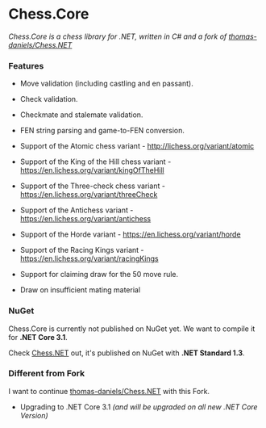 # Chess.Core

_Chess.Core is a chess library for .NET, written in C# and a fork of [thomas-daniels/Chess.NET](https://github.com/thomas-daniels/Chess.NET)_

### Features

- Move validation (including castling and en passant).
- Check validation.
- Checkmate and stalemate validation.
- FEN string parsing and game-to-FEN conversion.
- Support of the Atomic chess variant - http://lichess.org/variant/atomic
- Support of the King of the Hill chess variant - https://en.lichess.org/variant/kingOfTheHill
- Support of the Three-check chess variant - https://en.lichess.org/variant/threeCheck
- Support of the Antichess variant - https://en.lichess.org/variant/antichess
- Support of the Horde variant - https://en.lichess.org/variant/horde
- Support of the Racing Kings variant - https://en.lichess.org/variant/racingKings
- Support for claiming draw for the 50 move rule.

- Draw on insufficient mating material

### NuGet

Chess.Core is currently not published on NuGet yet. We want to compile it for **.NET Core 3.1**. 

Check [Chess.NET](https://www.nuget.org/packages/ChessDotCore/) out, it's published on NuGet with **.NET Standard 1.3**.

### Different from Fork

I want to continue [thomas-daniels/Chess.NET](https://github.com/thomas-daniels/Chess.NET) with this Fork.

- Upgrading to .NET Core 3.1 _(and will be upgraded on all new .NET Core Version)_


